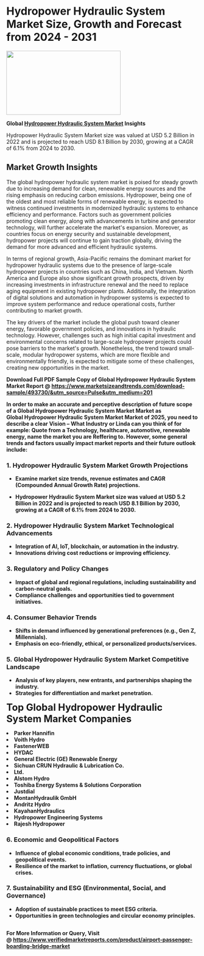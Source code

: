 <H1>Hydropower Hydraulic System Market Size, Growth and Forecast from 2024 - 2031</H1><img class="aligncenter size-medium wp-image-584254" src="https://thirdeyenews.in/wp-content/uploads/2024/09/Global-Market-Research-300x168.jpeg" alt="" width="300" height="168" /><p><strong>Global&nbsp;<a href="https://www.marketsizeandtrends.com/download-sample/493730/&amp;utm_source=Pulse&amp;utm_medium=201">Hydropower Hydraulic System Market</a> Insights</strong></p><p>Hydropower Hydraulic System Market size was valued at USD 5.2 Billion in 2022 and is projected to reach USD 8.1 Billion by 2030, growing at a CAGR of 6.1% from 2024 to 2030.</p><p><h2>Market Growth Insights</h2> <p>The global hydropower hydraulic system market is poised for steady growth due to increasing demand for clean, renewable energy sources and the rising emphasis on reducing carbon emissions. Hydropower, being one of the oldest and most reliable forms of renewable energy, is expected to witness continued investments in modernized hydraulic systems to enhance efficiency and performance. Factors such as government policies promoting clean energy, along with advancements in turbine and generator technology, will further accelerate the market's expansion. Moreover, as countries focus on energy security and sustainable development, hydropower projects will continue to gain traction globally, driving the demand for more advanced and efficient hydraulic systems.</p> <p><strong></strong></p> <p>In terms of regional growth, Asia-Pacific remains the dominant market for hydropower hydraulic systems due to the presence of large-scale hydropower projects in countries such as China, India, and Vietnam. North America and Europe also show significant growth prospects, driven by increasing investments in infrastructure renewal and the need to replace aging equipment in existing hydropower plants. Additionally, the integration of digital solutions and automation in hydropower systems is expected to improve system performance and reduce operational costs, further contributing to market growth.</p> <p>The key drivers of the market include the global push toward cleaner energy, favorable government policies, and innovations in hydraulic technology. However, challenges such as high initial capital investment and environmental concerns related to large-scale hydropower projects could pose barriers to the market's growth. Nonetheless, the trend toward small-scale, modular hydropower systems, which are more flexible and environmentally friendly, is expected to mitigate some of these challenges, creating new opportunities in the market.</p> <p><strong></p><p><span class=""><strong>Download Full PDF Sample Copy of Global Hydropower Hydraulic System Market Report</strong> @ <a href="https://www.marketsizeandtrends.com/download-sample/493730/&amp;utm_source=Pulse&amp;utm_medium=201" target="_blank">https://www.marketsizeandtrends.com/download-sample/493730/&amp;utm_source=Pulse&amp;utm_medium=201</a></span></p><p>In order to make an accurate and perceptive description of future scope of a Global&nbsp;Hydropower Hydraulic System Market Market as Global&nbsp;Hydropower Hydraulic System Market Market of 2025, you need to describe a clear Vision &ndash; What Industry or Linda can you think of for example: Quote from a Technology, healthcare, automotive, renewable energy, name the market you are Reffering to. However, some general trends and factors usually impact market reports and their future outlook include:</p><h3>1.&nbsp;<strong>Hydropower Hydraulic System Market Growth Projections</strong></h3><ul><li>Examine market size trends, revenue estimates and CAGR (Compounded Annual Growth Rate) projections.</li><li><p>Hydropower Hydraulic System Market size was valued at USD 5.2 Billion in 2022 and is projected to reach USD 8.1 Billion by 2030, growing at a CAGR of 6.1% from 2024 to 2030.</p></li></ul><h3>2.&nbsp;<strong>Hydropower Hydraulic System Market Technological Advancements</strong></h3><ul><li>Integration of AI, IoT, blockchain, or automation in the industry.</li><li>Innovations driving cost reductions or improving efficiency.</li></ul><h3>3.&nbsp;<strong>Regulatory and Policy Changes</strong></h3><ul><li>Impact of global and regional regulations, including sustainability and carbon-neutral goals.</li><li>Compliance challenges and opportunities tied to government initiatives.</li></ul><h3>4.&nbsp;<strong>Consumer Behavior Trends</strong></h3><ul><li>Shifts in demand influenced by generational preferences (e.g., Gen Z, Millennials).</li><li>Emphasis on eco-friendly, ethical, or personalized products/services.</li></ul><h3>5.&nbsp;<strong>Global Hydropower Hydraulic System Market Competitive Landscape</strong></h3><ul><li>Analysis of key players, new entrants, and partnerships shaping the industry.</li><li>Strategies for differentiation and market penetration.</li></ul><p data-pm-slice="1 1 []"><span style="color: inherit; font-family: inherit; font-size: 25px;">Top Global Hydropower Hydraulic System Market Companies</span></p><div class="" data-test-id=""><p><li>Parker Hannifin</li><li> Voith Hydro</li><li> FastenerWEB</li><li> HYDAC</li><li> General Electric (GE) Renewable Energy</li><li> Sichuan CRUN Hydraulic & Lubrication Co.</li><li>Ltd.</li><li> Alstom Hydro</li><li> Toshiba Energy Systems & Solutions Corporation</li><li> Justdial</li><li> MontanHydraulik GmbH</li><li> Andritz Hydro</li><li> KayahanHydraulics</li><li> Hydropower Engineering Systems</li><li> Rajesh Hydropower</li></p></div><h3>6.&nbsp;<strong>Economic and Geopolitical Factors</strong></h3><ul><li>Influence of global economic conditions, trade policies, and geopolitical events.</li><li>Resilience of the market to inflation, currency fluctuations, or global crises.</li></ul><h3>7.&nbsp;<strong>Sustainability and ESG (Environmental, Social, and Governance)</strong></h3><ul><li>Adoption of sustainable practices to meet ESG criteria.</li><li>Opportunities in green technologies and circular economy principles.</li></ul><h2><strong style="font-size: 14px;">For More Information or Query, Visit @&nbsp;</strong><a style="background-color: #ffffff; font-size: 14px;" href="https://www.marketsizeandtrends.com/report/hydropower-hydraulic-system-market/" target="_blank">https://www.verifiedmarketreports.com/product/airport-passenger-boarding-bridge-market</a></h2>
